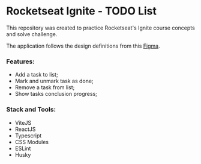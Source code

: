 # Rocketseat Ignite - TODO List

This repository was created to practice Rocketseat's Ignite course concepts and solve challenge.

The application follows the design definitions from this [Figma](https://www.figma.com/file/0n0zDN7zbzhRbaEO74Xesx/ToDo-List).

### Features:

- Add a task to list;
- Mark and unmark task as done;
- Remove a task from list;
- Show tasks conclusion progress;

### Stack and Tools:

- ViteJS
- ReactJS
- Typescript
- CSS Modules
- ESLint
- Husky
